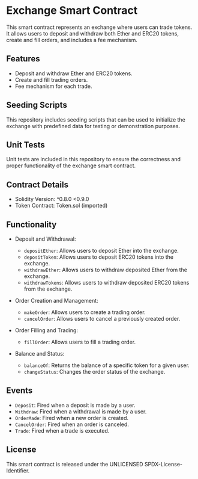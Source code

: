 # Exchange Smart Contract

This smart contract represents an exchange where users can trade tokens. It allows users to deposit and withdraw both Ether and ERC20 tokens, create and fill orders, and includes a fee mechanism.

## Features

- Deposit and withdraw Ether and ERC20 tokens.
- Create and fill trading orders.
- Fee mechanism for each trade.

## Seeding Scripts

This repository includes seeding scripts that can be used to initialize the exchange with predefined data for testing or demonstration purposes.

## Unit Tests

Unit tests are included in this repository to ensure the correctness and proper functionality of the exchange smart contract.

## Contract Details

- Solidity Version: ^0.8.0 <0.9.0
- Token Contract: Token.sol (imported)

## Functionality

- Deposit and Withdrawal:

  - `depositEther`: Allows users to deposit Ether into the exchange.
  - `depositToken`: Allows users to deposit ERC20 tokens into the exchange.
  - `withdrawEther`: Allows users to withdraw deposited Ether from the exchange.
  - `withdrawTokens`: Allows users to withdraw deposited ERC20 tokens from the exchange.

- Order Creation and Management:

  - `makeOrder`: Allows users to create a trading order.
  - `cancelOrder`: Allows users to cancel a previously created order.

- Order Filling and Trading:

  - `fillOrder`: Allows users to fill a trading order.

- Balance and Status:
  - `balanceOf`: Returns the balance of a specific token for a given user.
  - `changeStatus`: Changes the order status of the exchange.

## Events

- `Deposit`: Fired when a deposit is made by a user.
- `Withdraw`: Fired when a withdrawal is made by a user.
- `OrderMade`: Fired when a new order is created.
- `CancelOrder`: Fired when an order is canceled.
- `Trade`: Fired when a trade is executed.

## License

This smart contract is released under the UNLICENSED SPDX-License-Identifier.
